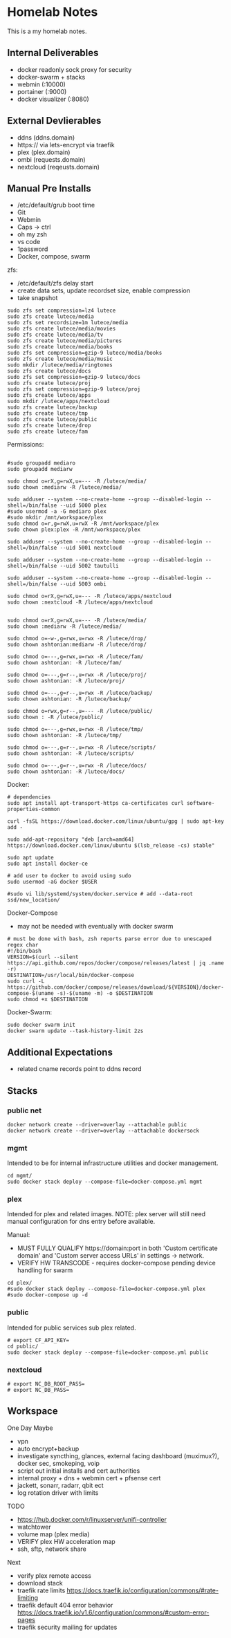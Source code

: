 # Homelab Notes

This is a my homelab notes.

## Internal Deliverables

- docker readonly sock proxy for security
- docker-swarm + stacks
- webmin (:10000)
- portainer (:9000)
- docker visualizer (:8080)

## External Devlierables

- ddns (ddns.domain)
- https:// via lets-encrypt via traefik
- plex (plex.domain)
- ombi (requests.domain)
- nextcloud (reqeusts.domain)

## Manual Pre Installs

- /etc/default/grub boot time
- Git
- Webmin
- Caps -> ctrl
- oh my zsh
- vs code
- 1password
- Docker, compose, swarm

zfs:

- /etc/default/zfs delay start
- create data sets, update recordset size, enable compression
- take snapshot

```shell
sudo zfs set compression=lz4 lutece
sudo zfs create lutece/media
sudo zfs set recordsize=1m lutece/media
sudo zfs create lutece/media/movies
sudo zfs create lutece/media/tv
sudo zfs create lutece/media/pictures
sudo zfs create lutece/media/books
sudo zfs set compression=gzip-9 lutece/media/books
sudo zfs create lutece/media/music
sudo mkdir /lutece/media/ringtones
sudo zfs create lutece/docs
sudo zfs set compression=gzip-9 lutece/docs
sudo zfs create lutece/proj
sudo zfs set compression=gzip-9 lutece/proj
sudo zfs create lutece/apps
sudo mkdir /lutece/apps/nextcloud
sudo zfs create lutece/backup
sudo zfs create lutece/tmp
sudo zfs create lutece/public
sudo zfs create lutece/drop
sudo zfs create lutece/fam
```

Permissions:

```shell

#sudo groupadd mediaro
sudo groupadd mediarw

sudo chmod o=rX,g=rwX,u=--- -R /lutece/media/
sudo chown :mediarw -R /lutece/media/

sudo adduser --system --no-create-home --group --disabled-login --shell=/bin/false --uid 5000 plex
#sudo usermod -a -G mediaro plex
#sudo mkdir /mnt/workspace/plex
sudo chmod o=r,g=rwX,u=rwX -R /mnt/workspace/plex
sudo chown plex:plex -R /mnt/workspace/plex

sudo adduser --system --no-create-home --group --disabled-login --shell=/bin/false --uid 5001 nextcloud

sudo adduser --system --no-create-home --group --disabled-login --shell=/bin/false --uid 5002 tautulli

sudo adduser --system --no-create-home --group --disabled-login --shell=/bin/false --uid 5003 ombi

sudo chmod o=rX,g=rwX,u=--- -R /lutece/apps/nextcloud
sudo chown :nextcloud -R /lutece/apps/nextcloud


sudo chmod o=rX,g=rwX,u=--- -R /lutece/media/
sudo chown :mediarw -R /lutece/media/

sudo chmod o=-w-,g=rwx,u=rwx -R /lutece/drop/
sudo chown ashtonian:mediarw -R /lutece/drop/

sudo chmod o=---,g=rwx,u=rwx -R /lutece/fam/
sudo chown ashtonian: -R /lutece/fam/

sudo chmod o=---,g=r--,u=rwx -R /lutece/proj/
sudo chown ashtonian: -R /lutece/proj/

sudo chmod o=---,g=r--,u=rwx -R /lutece/backup/
sudo chown ashtonian: -R /lutece/backup/

sudo chmod o=rwx,g=r--,u=--- -R /lutece/public/
sudo chown : -R /lutece/public/

sudo chmod o=---,g=rwx,u=rwx -R /lutece/tmp/
sudo chown ashtonian: -R /lutece/tmp/

sudo chmod o=---,g=r--,u=rwx -R /lutece/scripts/
sudo chown ashtonian: -R /lutece/scripts/

sudo chmod o=---,g=r--,u=rwx -R /lutece/docs/
sudo chown ashtonian: -R /lutece/docs/
```

Docker:

```shell
# dependencies
sudo apt install apt-transport-https ca-certificates curl software-properties-common

curl -fsSL https://download.docker.com/linux/ubuntu/gpg | sudo apt-key add -

sudo add-apt-repository "deb [arch=amd64] https://download.docker.com/linux/ubuntu $(lsb_release -cs) stable"

sudo apt update
sudo apt install docker-ce

# add user to docker to avoid using sudo
sudo usermod -aG docker $USER

#sudo vi lib/systemd/system/docker.service # add --data-root ssd/new_location/
```

Docker-Compose

- may not be needed with eventually with docker swarm

```shell
# must be done with bash, zsh reports parse error due to unescaped regex char
#!/bin/bash
VERSION=$(curl --silent https://api.github.com/repos/docker/compose/releases/latest | jq .name -r)
DESTINATION=/usr/local/bin/docker-compose
sudo curl -L https://github.com/docker/compose/releases/download/${VERSION}/docker-compose-$(uname -s)-$(uname -m) -o $DESTINATION
sudo chmod +x $DESTINATION
```

Docker-Swarm:

```shell
sudo docker swarm init
docker swarm update --task-history-limit 2zs
```

## Additional Expectations

- related cname records point to ddns record

## Stacks

### public net

```shell
docker network create --driver=overlay --attachable public
docker network create --driver=overlay --attachable dockersock
```

### mgmt

Intended to be for internal infrastructure utilities and docker management.

```shell
cd mgmt/
sudo docker stack deploy --compose-file=docker-compose.yml mgmt
```

### plex

Intended for plex and related images. NOTE: plex server will still need manual configuration for dns entry before available.

Manual:

- MUST FULLY QUALIFY https://domain:port in both 'Custom certificate domain' and 'Custom server access URLs' in settings -> network.
- VERIFY HW TRANSCODE - requires docker-compose pending device handling for swarm

```shell
cd plex/
#sudo docker stack deploy --compose-file=docker-compose.yml plex
#sudo docker-compose up -d
```

### public

Intended for public services sub plex related.

```shell
# export CF_API_KEY=
cd public/
sudo docker stack deploy --compose-file=docker-compose.yml public
```

### nextcloud

```shell
# export NC_DB_ROOT_PASS=
# export NC_DB_PASS=
```

## Workspace

One Day Maybe

- vpn
- auto encrypt+backup
- investigate syncthing, glances, external facing dashboard (muximux?), docker sec, smokeping, voip
- script out initial installs and cert authorities
- internal proxy + dns + webmin cert + pfsense cert
- jackett, sonarr, radarr, qbit ect
- log rotation driver with limits

TODO

- https://hub.docker.com/r/linuxserver/unifi-controller
- watchtower
- volume map (plex media)
- VERIFY plex HW acceleration map
- ssh, sftp, network share

Next

- verify plex remote access
- download stack
- traefik rate limits https://docs.traefik.io/configuration/commons/#rate-limiting
- traefik default 404 error behavior https://docs.traefik.io/v1.6/configuration/commons/#custom-error-pages
- traefik security mailing for updates
